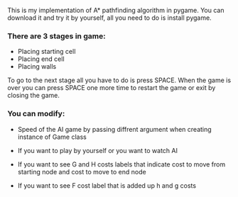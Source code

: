 This is my implementation of A* pathfinding algorithm in pygame. You can download it and try it by yourself, all you need to do is install pygame.

### There are 3 stages in game: 

* Placing starting cell
* Placing end cell
* Placing walls

To go to the next stage all you have to do is press SPACE.
When the game is over you can press SPACE one more time to restart the game or exit by closing the game.

### You can modify:
* Speed of the AI game by passing diffrent argument when creating instance of Game class

* If you want to play by yourself or you want to watch AI

* If you want to see G and H costs labels that indicate cost to move from starting node and cost to move to end node

* If you want to see F cost label that is added up h and g costs